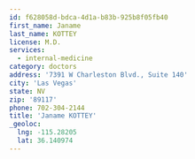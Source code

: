 ```yaml
---
id: f628058d-bdca-4d1a-b83b-925b8f05fb40
first_name: Janame
last_name: KOTTEY
license: M.D.
services:
  - internal-medicine
category: doctors
address: '7391 W Charleston Blvd., Suite 140'
city: 'Las Vegas'
state: NV
zip: '89117'
phone: 702-304-2144
title: 'Janame KOTTEY'
_geoloc:
  lng: -115.28205
  lat: 36.140974
---
```


